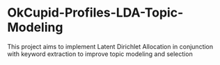 # OkCupid-Profiles-LDA-Topic-Modeling
This project aims to implement Latent Dirichlet Allocation in conjunction with keyword extraction to improve topic modeling and selection
